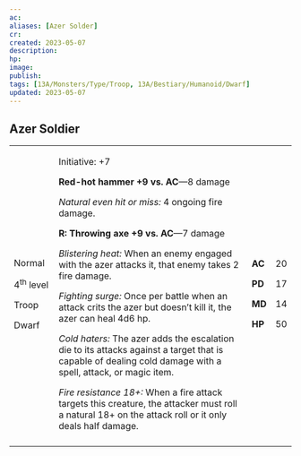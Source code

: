 ```yaml
---
ac: 
aliases: [Azer Solder]
cr: 
created: 2023-05-07
description: 
hp: 
image: 
publish: 
tags: [13A/Monsters/Type/Troop, 13A/Bestiary/Humanoid/Dwarf]
updated: 2023-05-07
---
```


## Azer Soldier

<table>
<colgroup>
<col style="width: 16%" />
<col style="width: 72%" />
<col style="width: 5%" />
<col style="width: 5%" />
</colgroup>
<tbody>
<tr class="odd">
<td><p>Normal</p>
<p>4<sup>th</sup> level</p>
<p>Troop</p>
<p>Dwarf</p></td>
<td><p>Initiative: +7</p>
<p><strong>Red-hot hammer +9 vs. AC</strong>—8 damage</p>
<p><em>Natural even hit or miss:</em> 4 ongoing fire damage.</p>
<p><strong>R: Throwing axe +9 vs. AC</strong>—7 damage</p>
<p><em>Blistering heat:</em> When an enemy engaged with the azer attacks
it, that enemy takes 2 fire damage.</p>
<p><em>Fighting surge:</em> Once per battle when an attack crits the
azer but doesn’t kill it, the azer can heal 4d6 hp.</p>
<p><em>Cold haters:</em> The azer adds the escalation die to its attacks
against a target that is capable of dealing cold damage with a spell,
attack, or magic item.</p>
<p><em>Fire resistance 18+:</em> When a fire attack targets this
creature, the attacker must roll a natural 18+ on the attack roll or it
only deals half damage.</p></td>
<td><p><strong>AC</strong></p>
<p><strong>PD</strong></p>
<p><strong>MD</strong></p>
<p><strong>HP</strong></p></td>
<td><p>20</p>
<p>17</p>
<p>14</p>
<p>50</p></td>
</tr>
<tr class="even">
<td></td>
<td></td>
<td></td>
<td></td>
</tr>
</tbody>
</table>
